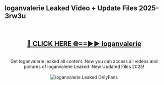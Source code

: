 <h2>loganvalerie Leaked Video + Update Files 2025- 3rw3u</h2>
<br>
<div align="center">
<h2><a href="https://libra.edu.pl?loganvalerie" rel="nofollow">🔴 CLICK HERE 🌐==►► loganvalerie</a></h2>
<br>
Get loganvalerie leaked all content. Now you can access all videos and pictures of loganvalerie Leaked. New Updated Files 2025!
<br>
<br>
<a href="https://libra.edu.pl?loganvalerie" rel="nofollow" data-target="animated-image.originalLink"><img src="https://i.ibb.co.com/WyWwxjT/player-gif2.gif" alt="loganvalerie Leaked OnlyFans" style="max-width: 100%; display: inline-block;" data-target="animated-image.originalImage"></a>
</div>
<br>